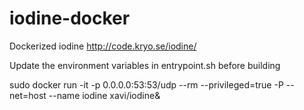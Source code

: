 # iodine-docker
Dockerized iodine http://code.kryo.se/iodine/

Update the environment variables in entrypoint.sh before building

sudo docker run -it -p 0.0.0.0:53:53/udp --rm --privileged=true -P --net=host --name iodine xavi/iodine&
